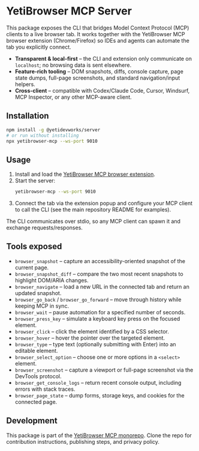 # YetiBrowser MCP Server

This package exposes the CLI that bridges Model Context Protocol (MCP) clients to a live browser tab. It works together with the YetiBrowser MCP browser extension (Chrome/Firefox) so IDEs and agents can automate the tab you explicitly connect.

- **Transparent & local-first** – the CLI and extension only communicate on `localhost`; no browsing data is sent elsewhere.
- **Feature-rich tooling** – DOM snapshots, diffs, console capture, page state dumps, full-page screenshots, and standard navigation/input helpers.
- **Cross-client** – compatible with Codex/Claude Code, Cursor, Windsurf, MCP Inspector, or any other MCP-aware client.

## Installation

```bash
npm install -g @yetidevworks/server
# or run without installing
npx yetibrowser-mcp --ws-port 9010
```

## Usage

1. Install and load the [YetiBrowser MCP browser extension](https://github.com/yetidevworks/yetibrowser-mcp).
2. Start the server:
   ```bash
   yetibrowser-mcp --ws-port 9010
   ```
3. Connect the tab via the extension popup and configure your MCP client to call the CLI (see the main repository README for examples).

The CLI communicates over stdio, so any MCP client can spawn it and exchange requests/responses.

## Tools exposed

- `browser_snapshot` – capture an accessibility-oriented snapshot of the current page.
- `browser_snapshot_diff` – compare the two most recent snapshots to highlight DOM/ARIA changes.
- `browser_navigate` – load a new URL in the connected tab and return an updated snapshot.
- `browser_go_back` / `browser_go_forward` – move through history while keeping MCP in sync.
- `browser_wait` – pause automation for a specified number of seconds.
- `browser_press_key` – simulate a keyboard key press on the focused element.
- `browser_click` – click the element identified by a CSS selector.
- `browser_hover` – hover the pointer over the targeted element.
- `browser_type` – type text (optionally submitting with Enter) into an editable element.
- `browser_select_option` – choose one or more options in a `<select>` element.
- `browser_screenshot` – capture a viewport or full-page screenshot via the DevTools protocol.
- `browser_get_console_logs` – return recent console output, including errors with stack traces.
- `browser_page_state` – dump forms, storage keys, and cookies for the connected page.

## Development

This package is part of the [YetiBrowser MCP monorepo](https://github.com/yetidevworks/yetibrowser-mcp). Clone the repo for contribution instructions, publishing steps, and privacy policy.

